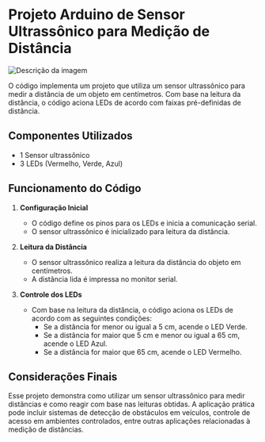 # Projeto Arduino de Sensor Ultrassônico para Medição de Distância

![Descrição da imagem](https://github.com/EduardoDosSantosFerreira/insonic-cpp/blob/main/insonic.png)

O código implementa um projeto que utiliza um sensor ultrassônico para medir a distância de um objeto em centímetros. Com base na leitura da distância, o código aciona LEDs de acordo com faixas pré-definidas de distância.

## Componentes Utilizados

- 1 Sensor ultrassônico
- 3 LEDs (Vermelho, Verde, Azul)

## Funcionamento do Código

1. **Configuração Inicial**

   - O código define os pinos para os LEDs e inicia a comunicação serial.
   - O sensor ultrassônico é inicializado para leitura da distância.

2. **Leitura da Distância**

   - O sensor ultrassônico realiza a leitura da distância do objeto em centímetros.
   - A distância lida é impressa no monitor serial.

3. **Controle dos LEDs**

   - Com base na leitura da distância, o código aciona os LEDs de acordo com as seguintes condições:
     - Se a distância for menor ou igual a 5 cm, acende o LED Verde.
     - Se a distância for maior que 5 cm e menor ou igual a 65 cm, acende o LED Azul.
     - Se a distância for maior que 65 cm, acende o LED Vermelho.

## Considerações Finais

Esse projeto demonstra como utilizar um sensor ultrassônico para medir distâncias e como reagir com base nas leituras obtidas. A aplicação prática pode incluir sistemas de detecção de obstáculos em veículos, controle de acesso em ambientes controlados, entre outras aplicações relacionadas à medição de distâncias.

